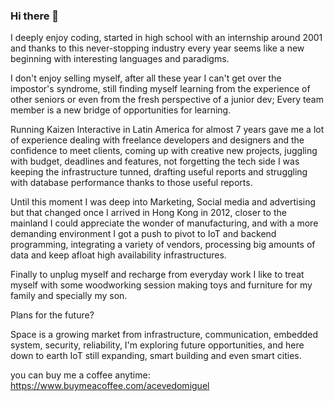 ### Hi there 👋
I deeply enjoy coding, started in high school with an internship around 2001 and thanks to this never-stopping industry every year seems like a new beginning with interesting languages and paradigms.

I don't enjoy selling myself, after all these year I can't get over the impostor's syndrome, still finding myself learning from the experience of other seniors or even from the fresh perspective of a junior dev; Every team member is a new bridge of opportunities for learning.

Running Kaizen Interactive in Latin America for almost 7 years gave me a lot of experience dealing with freelance developers and designers and the confidence to meet clients, coming up with creative new projects, juggling with budget, deadlines and features, not forgetting the tech side I was keeping the infrastructure tunned, drafting useful reports and struggling with database performance thanks to those useful reports.

Until this moment I was deep into Marketing, Social media and advertising but that changed once I arrived in Hong Kong in 2012, closer to the mainland I could appreciate the wonder of manufacturing, and with a more demanding environment I got a push to pivot to IoT and backend programming, integrating a variety of vendors, processing big amounts of data and keep afloat high availability infrastructures.

Finally to unplug myself and recharge from everyday work I like to treat myself with some woodworking session making toys and furniture for my family and specially my son.

Plans for the future?

Space is a growing market from infrastructure, communication, embedded system, security, reliability, I'm exploring future opportunities, and here down to earth IoT still expanding, smart building and even smart cities.

you can buy me a coffee anytime: https://www.buymeacoffee.com/acevedomiguel

<!--
**acevedomiguel/acevedomiguel** is a ✨ _special_ ✨ repository because its `README.md` (this file) appears on your GitHub profile.

Here are some ideas to get you started:

- 🔭 I’m currently working on ...
- 🌱 I’m currently learning ...
- 👯 I’m looking to collaborate on ...
- 🤔 I’m looking for help with ...
- 💬 Ask me about ...
- 📫 How to reach me: ...
- 😄 Pronouns: ...
- ⚡ Fun fact: ...
-->
